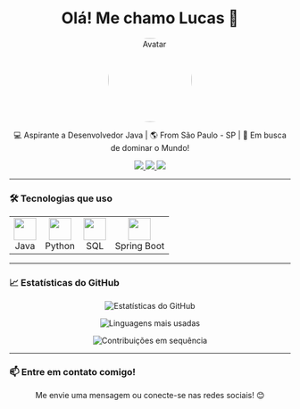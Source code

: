 <h1 align="center">Olá! Me chamo Lucas 🦊</h1>

<p align="center">
  <img src="https://i.pinimg.com/736x/76/9a/21/769a21dc09733fbf1dce6b4c98ef50c7.jpg" alt="Avatar" width="150" style="border-radius: 50%;" />
</p>

<p align="center">
  💻 Aspirante a Desenvolvedor Java | 🌎 From São Paulo - SP | 🚀 Em busca de dominar o Mundo!
</p>

<p align="center">
  <a href="https://github.com/7SeVIIeN">
    <img src="https://img.shields.io/badge/GitHub-000?style=for-the-badge&logo=github&logoColor=white" />
  </a>
  <a href="https://linkedin.com/in/lucas-cerqueira-7a09481b7/">
    <img src="https://img.shields.io/badge/LinkedIn-0A66C2?style=for-the-badge&logo=linkedin&logoColor=white" />
  </a>
  <a href="lucr.cerqueira@outlook.com">
    <img src="https://img.shields.io/badge/Email-EA4335?style=for-the-badge&logo=gmail&logoColor=white" />
  </a>
</p>

---

### 🛠️ Tecnologias que uso
<table align="center">
  <tr>
    <td align="center">
      <img src="https://cdn.jsdelivr.net/gh/devicons/devicon/icons/java/java-original.svg" width="40" /><br>Java
    </td>
    <td align="center">
      <img src="https://cdn.jsdelivr.net/gh/devicons/devicon/icons/python/python-original.svg" width="40" /><br>Python
    </td>
    <td align="center">
      <img src="https://cdn.jsdelivr.net/gh/devicons/devicon/icons/mysql/mysql-original.svg" width="40" /><br>SQL
    </td>
    <td align="center">
      <img src="https://cdn.jsdelivr.net/gh/devicons/devicon/icons/spring/spring-original.svg" width="40" /><br>Spring Boot
    </td>
  </tr>
</table>

---

### 📈 Estatísticas do GitHub


<p align="center">
  <img src="https://github-readme-stats.vercel.app/api?username=7SeVIIeN&show_icons=true&theme=radical" alt="Estatísticas do GitHub" />
</p>

<p align="center">
  <img src="https://github-readme-stats.vercel.app/api/top-langs/?username=7SeVIIeN&layout=compact&theme=radical" alt="Linguagens mais usadas" />
</p>

<p align="center">
  <img src="https://github-readme-streak-stats.herokuapp.com/?user=7SeVIIeN&theme=radical" alt="Contribuições em sequência" />
</p>


---

### 📫 Entre em contato comigo!
<p align="center">Me envie uma mensagem ou conecte-se nas redes sociais! 😊</p>
